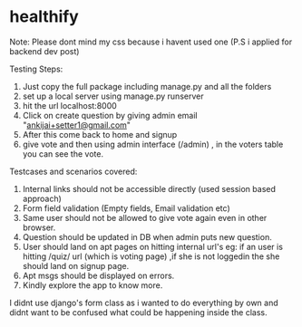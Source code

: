# healthify

Note: Please dont mind my css because i havent used one (P.S i applied for backend dev post)<br>

Testing Steps:<br>
1. Just copy the full package including manage.py and all the folders<br>
2. set up a local server using manage.py runserver<br>
3. hit the url localhost:8000<br>
4. Click on create question by giving admin email "ankijai+setter1@gmail.com" <br>
5. After this come back to home and signup <br>
6. give vote and then using admin interface (/admin) , in the voters table you can see the vote.<br>

Testcases and scenarios covered:<br>
1. Internal links should not be accessible directly (used session based approach)<br>
2. Form field validation (Empty fields, Email validation etc)<br>
3. Same user should not be allowed to give vote again even in other browser.<br>
4. Question should be updated in DB when admin puts new question.<br>
5. User should land on apt pages on hitting internal url's eg: if an user is hitting /quiz/ url (which is voting page) ,if she is not loggedin the she should land on signup page.<br>
6. Apt msgs should be displayed on errors.<br>
7. Kindly explore the app to know more.<br>

I didnt use django's form class as i wanted to do everything by own and didnt want to be confused what could be happening inside the class.
